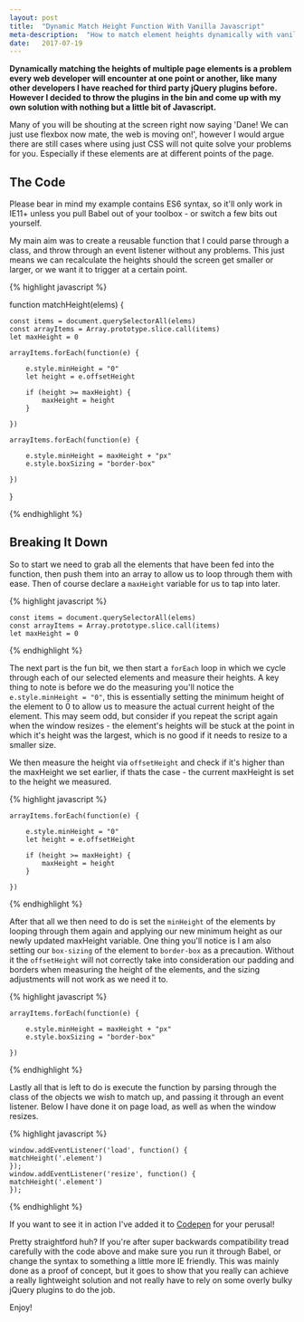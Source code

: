 ```yaml
---
layout: post
title:  "Dynamic Match Height Function With Vanilla Javascript"
meta-description:  "How to match element heights dynamically with vanilla Javascript"
date:   2017-07-19
---
```


**Dynamically matching the heights of multiple page elements is a problem every web developer will encounter at one point or another, like many other developers I have reached for third party jQuery plugins before. However I decided to throw the plugins in the bin and come up with my own solution with nothing but a little bit of Javascript.**

Many of you will be shouting at the screen right now saying 'Dane! We can just use flexbox now mate, the web is moving on!', however I would argue there are still cases where using just CSS will not quite solve your problems for you. Especially if these elements are at different points of the page.

## The Code

Please bear in mind my example contains ES6 syntax, so it'll only work in IE11+ unless you pull Babel out of your toolbox - or switch a few bits out yourself. 

My main aim was to create a reusable function that I could parse through a class, and throw through an event listener without any problems. This just means we can recalculate the heights should the screen get smaller or larger, or we want it to trigger at a certain point.

{% highlight javascript %}

function matchHeight(elems) {

    const items = document.querySelectorAll(elems)
    const arrayItems = Array.prototype.slice.call(items)
    let maxHeight = 0

    arrayItems.forEach(function(e) {
        
        e.style.minHeight = "0"
        let height = e.offsetHeight

        if (height >= maxHeight) {
            maxHeight = height
        }

    })

    arrayItems.forEach(function(e) {

        e.style.minHeight = maxHeight + "px"
        e.style.boxSizing = "border-box"
        
    })    
}

{% endhighlight %}

## Breaking It Down

So to start we need to grab all the elements that have been fed into the function, then push them into an array to allow us to loop through them with ease. Then of course declare a `maxHeight` variable for us to tap into later.

{% highlight javascript %}

    const items = document.querySelectorAll(elems)
    const arrayItems = Array.prototype.slice.call(items)
    let maxHeight = 0

{% endhighlight %}

The next part is the fun bit, we then start a `forEach` loop in which we cycle through each of our selected elements and measure their heights. A key thing to note is before we do the measuring you'll notice the `e.style.minHeight = "0"`, this is essentially setting the minimum height of the element to 0 to allow us to measure the actual current height of the element. This may seem odd, but consider if you repeat the script again when the window resizes - the element's heights will be stuck at the point in which it's height was the largest, which is no good if it needs to resize to a smaller size.

We then measure the height via `offsetHeight` and check if it's higher than the maxHeight we set earlier, if thats the case - the current maxHeight is set to the height we measured.

{% highlight javascript %}

    arrayItems.forEach(function(e) {
        
        e.style.minHeight = "0"
        let height = e.offsetHeight

        if (height >= maxHeight) {
            maxHeight = height
        }

    })

{% endhighlight %}

After that all we then need to do is set the `minHeight` of the elements by looping through them again and applying our new minimum height as our newly updated maxHeight variable. One thing you'll notice is I am also setting our `box-sizing` of the element to `border-box` as a precaution. Without it the `offsetHeight` will not correctly take into consideration our padding and borders when measuring the height of the elements, and the sizing adjustments will not work as we need it to.

{% highlight javascript %}

    arrayItems.forEach(function(e) {

        e.style.minHeight = maxHeight + "px"
        e.style.boxSizing = "border-box"
        
    }) 

{% endhighlight %}

Lastly all that is left to do is execute the function by parsing through the class of the objects we wish to match up, and passing it through an event listener. Below I have done it on page load, as well as when the window resizes.

{% highlight javascript %}

    window.addEventListener('load', function() {
    matchHeight('.element')
    });
    window.addEventListener('resize', function() {
    matchHeight('.element')
    });

{% endhighlight %}

If you want to see it in action I've added it to <a href="https://codepen.io/dbridgman/pen/yXdXXG?editors=1111" target="\_blank">Codepen</a> for your perusal!

Pretty straightford huh? If you're after super backwards compatibility tread carefully with the code above and make sure you run it through Babel, or change the syntax to something a little more IE friendly. This was mainly done as a proof of concept, but it goes to show that you really can achieve a really lightweight solution and not really have to rely on some overly bulky jQuery plugins to do the job.

Enjoy!
